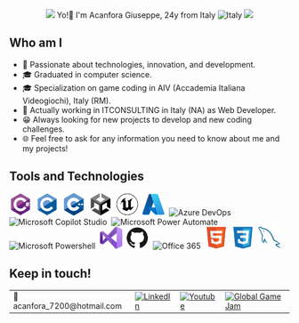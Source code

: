 <div id="header" align="center">
  <img src="https://media.giphy.com/media/TLPTbOAwRD9zoi1QOI/giphy.gif" width="100" heigth="20"/>
  Yo!👋 I'm Acanfora Giuseppe, 24y from Italy <img src="https://upload.wikimedia.org/wikipedia/commons/e/e4/Flag_of_Italy_%281946%E2%80%932003%29.png" title="Italy" alt="Italy" width="30" height="20"/>
  <img src="https://media.giphy.com/media/KJmbSTSyIzetubNgJ5/giphy.gif" width="100" heigth="20"/>
</div>

## Who am I

- 🚀 Passionate about technologies, innovation, and development.
- 🎓 Graduated in computer science.
- 🎓 Specialization on game coding in AIV (Accademia Italiana Videogiochi), Italy (RM).
- 💼 Actually working in ITCONSULTING in Italy (NA) as Web Developer.
- 😁 Always looking for new projects to develop and new coding challenges.
- 🌐 Feel free to ask for any information you need to know about me and my projects!


## Tools and Technologies

<div>
  <img src="https://github.com/devicons/devicon/blob/master/icons/csharp/csharp-original.svg" title="C#" alt="C#" width="40" height="40"/>&nbsp;
  <img src="https://github.com/devicons/devicon/blob/master/icons/c/c-original.svg" title="C" alt="C" width="40" height="40"/>&nbsp;
  <img src="https://github.com/devicons/devicon/blob/master/icons/cplusplus/cplusplus-original.svg" title="C++" alt="C++" width="40" height="40"/>&nbsp;
  <img src="https://github.com/devicons/devicon/blob/master/icons/unity/unity-original.svg" title="Unity 3D" alt="Unity 3D" width="40" height="40"/>&nbsp;
  <img src="https://github.com/devicons/devicon/blob/master/icons/unrealengine/unrealengine-original.svg" title="Unreal Engine" alt="Unreal Engine" width="40" height="40"/>&nbsp;
  <img src="https://github.com/devicons/devicon/blob/master/icons/azure/azure-original.svg" title="Azure" alt="Azure" width="40" height="40"/>&nbsp;
    <img src="https://www.svgrepo.com/show/448271/azure-devops.svg" title="Azure DevOps" alt="Azure DevOps" width="40" heigth="40"/>&nbsp;
    <img src="https://i0.wp.com/jerpt.com/wp-content/uploads/2024/10/Microsoft-Copilot-Logo-500x281-2.png?resize=500%2C281&ssl=1" title="Microsoft Copilot Studio" alt="Microsoft Copilot Studio" width="80" height="40"/>&nbsp;
    <img src="https://pics.computerbase.de/9/7/5/9/0-7a8d9214616bbc84/logo-96.bd50c30f.png" title="Microsoft Power Automate" alt="Microsoft Power Automate" width="40" heigth="40"/>&nbsp;
    <img src="https://cdn.iconscout.com/icon/free/png-512/free-powershell-3521649-2945093.png?f=webp&w=256" title="Microsoft Powershell" alt="Microsoft Powershell" width="40" heigth="40"/>&nbsp;
  <img src="https://github.com/devicons/devicon/blob/master/icons/visualstudio/visualstudio-original.svg" title="Visual Studio" alt="Visual Studio" width="40" height="40"/>&nbsp;
    <img src="https://github.com/devicons/devicon/blob/master/icons/github/github-original.svg" title="GitHub" alt="GitHub" width="40" height="40"/>&nbsp;
    <img src="https://cdn.iconscout.com/icon/free/png-512/free-microsoft-office-722717.png?f=webp&w=256" title="Office 365" alt="Office 365" width="40" heigth="40"/>&nbsp;
  <img src="https://github.com/devicons/devicon/blob/master/icons/html5/html5-original.svg" title="HTML" alt="HTML" width="40" height="40"/>&nbsp;
  <img src="https://github.com/devicons/devicon/blob/master/icons/css3/css3-original.svg" title="CSS" alt="CSS" width="40" height="40"/>&nbsp;
  <img src="https://github.com/devicons/devicon/blob/master/icons/mysql/mysql-original.svg" title="MySQL" alt="MySQL" width="40" height="40"/>&nbsp;
</div>
  
## Keep in touch! &nbsp;&nbsp;&nbsp;&nbsp;&nbsp;&nbsp;&nbsp;&nbsp;&nbsp;&nbsp;&nbsp;&nbsp;&nbsp;&nbsp;&nbsp;&nbsp;&nbsp;&nbsp;&nbsp;&nbsp;&nbsp;&nbsp;&nbsp;&nbsp;&nbsp;&nbsp;&nbsp;&nbsp;&nbsp;&nbsp;&nbsp;&nbsp;
 <table>
        <tbody>
            <tr>
                <td>📧 acanfora_7200@hotmail.com</td>
                <td>
                    <a href="https://www.linkedin.com/in/giuseppe-acanfora-dev/">
                      <img src="https://media.giphy.com/media/HQTYdpx1yhxWpugAi2/giphy.gif" alt="LinkedIn" width="50" heigth="50"/>
                    </a>
                </td>
                <td>
                    <a href="https://youtube.com/@giuseppeacanfora001">
                      <img src="https://media.giphy.com/media/dyLmcrc0wk4dUCxp0K/giphy.gif" alt="Youtube" width="50" heigth="50"/>
                    </a>
                </td>
                <td>
                    <a href="https://globalgamejam.org/users/leviathan-0">
                      <img src="https://s3-us-west-1.amazonaws.com/ggj/site/site-images/GGJ00-Badge-Template-900x900.png" alt="Global Game Jam" width="50" heigth="50"/>
                    </a>
                </td>
            </tr>
        </tbody>
 </table>
